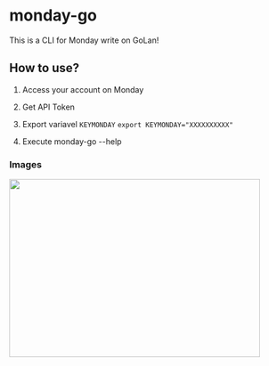 # monday-go
This is a CLI for Monday write on GoLan!

## How to use?
1. Access your account on Monday

2. Get API Token

3. Export variavel `KEYMONDAY`
```export KEYMONDAY="XXXXXXXXXX"```

4. Execute monday-go --help 

### Images
<img src="https://github.com/tonnytg/monday-go/blob/main/demo-monday-go.png" width="450" height="320">
